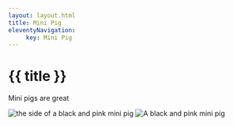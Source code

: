 ```yaml
---
layout: layout.html
title: Mini Pig
eleventyNavigation:
     key: Mini Pig
---
```

# {{ title }}

Mini pigs are great

<div class="minipigs1-2">

![the side of a black and pink mini pig](../images/minipig_1.jpg)
![A black and pink mini pig](../images/minipig_2.jpg)

</div>
